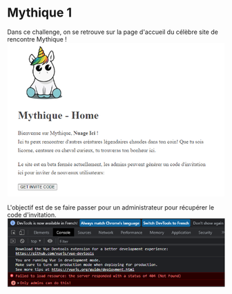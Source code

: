 # Mythique 1

Dans ce challenge, on se retrouve sur la page d'accueil du célèbre site de rencontre Mythique !
![jwt image](jwt1.PNG "mythique")

L'objectif est de se faire passer pour un administrateur pour récupérer le code d'invitation.
![jwt image](jwt2.PNG "mythique")
